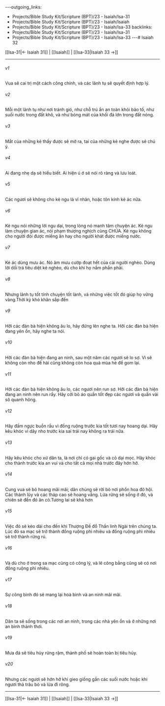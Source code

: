 ---outgoing_links:
  - Projects/Bible Study Kit/Scripture (BPT)/23 - Isaiah/Isa-31
  - Projects/Bible Study Kit/Scripture (BPT)/23 - Isaiah/Isaiah
  - Projects/Bible Study Kit/Scripture (BPT)/23 - Isaiah/Isa-33
backlinks:
  - Projects/Bible Study Kit/Scripture (BPT)/23 - Isaiah/Isa-31
  - Projects/Bible Study Kit/Scripture (BPT)/23 - Isaiah/Isa-33
---# Isaiah 32

[[Isa-31|← Isaiah 31]] | [[Isaiah]] | [[Isa-33|Isaiah 33 →]]
***



###### v1 
Vua sẽ cai trị một cách công chính, và các lãnh tụ sẽ quyết định hợp lý. 

###### v2 
Mỗi một lãnh tụ như nơi tránh gió, như chỗ trú ẩn an toàn khỏi bão tố, như suối nước trong đất khô, và như bóng mát của khối đá lớn trong đất nóng. 

###### v3 
Mắt của những kẻ thấy được sẽ mở ra, tai của những kẻ nghe được sẽ chú ý. 

###### v4 
Ai đang nhẹ dạ sẽ hiểu biết. Ai hiện ú ớ sẽ nói rõ ràng và lưu loát. 

###### v5 
Các ngươi sẽ không cho kẻ ngu là vĩ nhân, hoặc tôn kính kẻ ác nữa. 

###### v6 
Kẻ ngu nói những lời ngu dại, trong lòng nó manh tâm chuyện ác. Kẻ ngu làm chuyện gian ác, nói phạm thượng nghịch cùng CHÚA. Kẻ ngu không cho người đói được miếng ăn hay cho người khát được miếng nước. 

###### v7 
Kẻ ác dùng mưu ác. Nó âm mưu cướp đoạt hết của cải người nghèo. Dùng lời dối trá tiêu diệt kẻ nghèo, dù cho khi họ nắm phần phải. 

###### v8 
Nhưng lãnh tụ tốt tính chuyện tốt lành, và những việc tốt đó giúp họ vững vàng.Thời kỳ khó khăn sắp đến 

###### v9 
Hỡi các đàn bà hiện không âu lo, hãy đứng lên nghe ta. Hỡi các đàn bà hiện đang yên ổn, hãy nghe ta nói. 

###### v10 
Hỡi các đàn bà hiện đang an ninh, sau một năm các ngươi sẽ lo sợ. Vì sẽ không còn nho để hái cũng không còn hoa quả mùa hè để gom lại. 

###### v11 
Hỡi các đàn bà hiện không âu lo, các ngươi nên run sợ. Hỡi các đàn bà hiện đang an ninh nên run rẩy. Hãy cởi bỏ áo quần tốt đẹp các ngươi và quấn vải sô quanh hông. 

###### v12 
Hãy đấm ngực buồn rầu vì đồng ruộng trước kia tốt tươi nay hoang dại. Hãy kêu khóc vì dây nho trước kia sai trái nay không ra trái nữa. 

###### v13 
Hãy kêu khóc cho xứ dân ta, là nơi chỉ có gai gốc và cỏ dại mọc. Hãy khóc cho thành trước kia an vui và cho tất cả mọi nhà trước đây hớn hở. 

###### v14 
Cung vua sẽ bỏ hoang mãi mãi; dân chúng sẽ rời bỏ nơi phồn hoa đô hội. Các thành lũy và các tháp cao sẽ hoang vắng. Lừa rừng sẽ sống ở đó, và chiên sẽ đến đó ăn cỏ.Tương lai sẽ khá hơn 

###### v15 
Việc đó sẽ kéo dài cho đến khi Thượng Đế đổ Thần linh Ngài trên chúng ta. Lúc đó sa mạc sẽ trở thành đồng ruộng phì nhiêu và đồng ruộng phì nhiêu sẽ trở thành rừng rú. 

###### v16 
Và dù cho ở trong sa mạc cũng có công lý, và lẽ công bằng cũng sẽ có nơi đồng ruộng phì nhiêu. 

###### v17 
Sự công bình đó sẽ mang lại hoà bình và an ninh mãi mãi. 

###### v18 
Dân ta sẽ sống trong các nơi an ninh, trong các nhà yên ổn và ở những nơi an bình thảnh thơi. 

###### v19 
Mưa đá sẽ tiêu hủy rừng rậm, thành phố sẽ hoàn toàn bị tiêu hủy. 

###### v20 
Nhưng các ngươi sẽ hớn hở khi gieo giống gần các suối nước hoặc khi ngươi thả trâu bò và lừa đi rông.

***
[[Isa-31|← Isaiah 31]] | [[Isaiah]] | [[Isa-33|Isaiah 33 →]]
